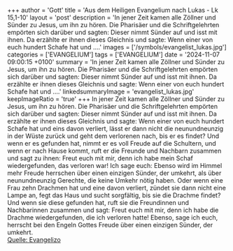 +++
author = 'Gott'
title = 'Aus dem Heiligen Evangelium nach Lukas - Lk 15,1-10'
layout = 'post'
description = 'In jener Zeit kamen alle Zöllner und Sünder zu Jesus, um ihn zu hören. Die Pharisäer und die Schriftgelehrten empörten sich darüber und sagten: Dieser nimmt Sünder auf und isst mit ihnen. Da erzählte er ihnen dieses Gleichnis und sagte: Wenn einer von euch hundert Schafe hat und ....'
images = ['/symbols/evangelist_lukas.jpg']
categories = ['EVANGELIUM']
tags = ['EVANGELIUM']
date = '2024-11-07 09:00:15 +0100'
summary = 'In jener Zeit kamen alle Zöllner und Sünder zu Jesus, um ihn zu hören. Die Pharisäer und die Schriftgelehrten empörten sich darüber und sagten: Dieser nimmt Sünder auf und isst mit ihnen. Da erzählte er ihnen dieses Gleichnis und sagte: Wenn einer von euch hundert Schafe hat und ....'
linkedsummaryImage = 'evangelist_lukas.jpg'
keepImageRatio = 'true'
+++
In jener Zeit kamen alle Zöllner und Sünder zu Jesus, um ihn zu hören.
Die Pharisäer und die Schriftgelehrten empörten sich darüber und sagten: Dieser nimmt Sünder auf und isst mit ihnen.
Da erzählte er ihnen dieses Gleichnis und sagte:
Wenn einer von euch hundert Schafe hat und eins davon verliert, lässt er dann nicht die neunundneunzig in der Wüste zurück und geht dem verlorenen nach, bis er es findet?
Und wenn er es gefunden hat, nimmt er es voll Freude auf die Schultern,
und wenn er nach Hause kommt, ruft er die Freunde und Nachbarn zusammen und sagt zu ihnen: Freut euch mit mir, denn ich habe mein Schaf wiedergefunden, das verloren war!
Ich sage euch: Ebenso wird im Himmel mehr Freude herrschen über einen einzigen Sünder, der umkehrt, als über neunundneunzig Gerechte, die keine Umkehr nötig haben.<!--more-->
Oder wenn eine Frau zehn Drachmen hat und eine davon verliert, zündet sie dann nicht eine Lampe an, fegt das Haus und sucht sorgfältig, bis sie die Drachme findet?
Und wenn sie diese gefunden hat, ruft sie die Freundinnen und Nachbarinnen zusammen und sagt: Freut euch mit mir, denn ich habe die Drachme wiedergefunden, die ich verloren hatte!
Ebenso, sage ich euch, herrscht bei den Engeln Gottes Freude über einen einzigen Sünder, der umkehrt.<br> [Quelle: Evangelizo](https://evangeliumtagfuertag.org/DE/gospel)